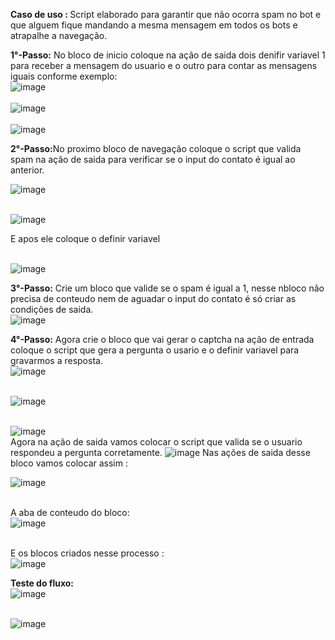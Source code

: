 <b>Caso de uso : </b> Script elaborado para garantir que não ocorra spam no bot e que alguem fique mandando a mesma mensagem em todos os bots e atrapalhe a navegação.

<b>1°-Passo:</b> No bloco de inicio coloque na ação de saida dois denifir variavel 1 para receber a mensagem do usuario e o outro para contar as mensagens iguais conforme exemplo:
<br>![image](https://user-images.githubusercontent.com/18338341/154804619-608710db-8e74-477a-bdf3-d89e4d5b3045.png)</br>
<br>![image](https://user-images.githubusercontent.com/18338341/154804624-45a4dd14-6d95-4eef-9090-ce79e6ef6193.png)</br>
<br>![image](https://user-images.githubusercontent.com/18338341/154804629-b5edf161-46b7-44c7-b68e-bc1f2f163509.png)</br>


<b>2°-Passo:</b>No proximo bloco de navegação coloque o script que valida spam na ação de saida para verificar se o input do contato é igual ao anterior.

![image](https://user-images.githubusercontent.com/18338341/154804934-33731b79-916a-4b0e-a4bd-6b29518babf7.png)

<br>![image](https://user-images.githubusercontent.com/18338341/154804761-2d698ff8-e92e-4376-8b29-309adc66a66c.png)</br>

E apos ele coloque o definir variavel

<br>![image](https://user-images.githubusercontent.com/18338341/154804780-ca0b791b-7521-4823-89bb-9ad05c752631.png)</br>

<b>3°-Passo:</b> Crie um bloco que valide se o spam é igual a 1, nesse nbloco não precisa de conteudo nem de aguadar o input do contato é só criar as condições de saida.
<br>![image](https://user-images.githubusercontent.com/18338341/154804803-77c214d7-c467-4748-bfc1-99dd54ec4949.png)</br>

<b>4°-Passo:</b> Agora crie o bloco que vai gerar o captcha na ação de entrada coloque o script que gera a pergunta o usario e o definir variavel para gravarmos a resposta.
<br>![image](https://user-images.githubusercontent.com/18338341/154805099-0df9b0cd-f21f-457a-86bb-9fd73d226dfd.png)</br>

<br>![image](https://user-images.githubusercontent.com/18338341/154805269-da84ed57-4d72-47f4-b6c3-a7f2cea8e1cc.png)</br>

<br>![image](https://user-images.githubusercontent.com/18338341/154805388-7bc2d181-fbce-4a15-be86-6d32fe8eccd6.png)</br>
Agora na ação de saida vamos colocar o script que valida se o usuario respondeu a pergunta corretamente.
![image](https://user-images.githubusercontent.com/18338341/154805623-7c8c8145-1efa-40f7-a1c6-a7e27edca84c.png)
Nas ações de saida desse bloco vamos colocar assim :

![image](https://user-images.githubusercontent.com/18338341/154805649-f9913726-4e65-4604-b7de-4d304589a5f6.png)

<br>A aba de conteudo do bloco:</br>
![image](https://user-images.githubusercontent.com/18338341/154805667-18b0bb95-6499-470b-8d2f-24ddc93362ef.png)


<br>E os blocos criados nesse processo : </br>
![image](https://user-images.githubusercontent.com/18338341/154805684-8a233b6c-f555-4691-aac0-fe13b4a3bf4f.png)



<b>Teste do fluxo:</b>
<br>![image](https://user-images.githubusercontent.com/18338341/154804465-76fb6bdf-0cee-407a-b958-f92571ebec97.png)</br>

<br>![image](https://user-images.githubusercontent.com/18338341/154804488-9a8278d7-5b11-4d67-b843-39b797c6c056.png)</br>

